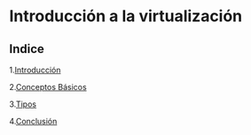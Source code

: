 # Introducción a la virtualización
## Indice

1.[Introducción](/1.md)

2.[Conceptos Básicos](/2.md)
   
3.[Tipos](/3.md)
  
4.[Conclusión](/conclusion.md)
